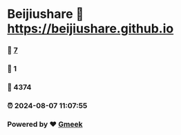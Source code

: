 # Beijiushare :link: https://beijiushare.github.io 
### :page_facing_up: [7](https://beijiushare.github.io/tag.html) 
### :speech_balloon: 1 
### :hibiscus: 4374 
### :alarm_clock: 2024-08-07 11:07:55 
### Powered by :heart: [Gmeek](https://github.com/Meekdai/Gmeek)
